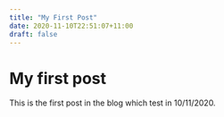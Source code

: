 ```yaml
---
title: "My First Post"
date: 2020-11-10T22:51:07+11:00
draft: false
---
```


# My first post

This is the first post in the blog which test in 10/11/2020.

